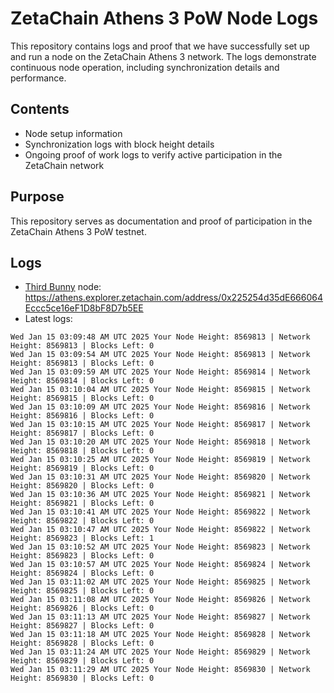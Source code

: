 # ZetaChain Athens 3 PoW Node Logs
This repository contains logs and proof that we have successfully set up and run a node on the ZetaChain Athens 3 network. The logs demonstrate continuous node operation, including synchronization details and performance.

## Contents
- Node setup information
- Synchronization logs with block height details
- Ongoing proof of work logs to verify active participation in the ZetaChain network

## Purpose
This repository serves as documentation and proof of participation in the ZetaChain Athens 3 PoW testnet.

## Logs

- [Third Bunny](https://thirdbunny.xyz/) node: https://athens.explorer.zetachain.com/address/0x225254d35dE666064Eccc5ce16eF1D8bF8D7b5EE
- Latest logs:
```
Wed Jan 15 03:09:48 AM UTC 2025 Your Node Height: 8569813 | Network Height: 8569813 | Blocks Left: 0
Wed Jan 15 03:09:54 AM UTC 2025 Your Node Height: 8569813 | Network Height: 8569813 | Blocks Left: 0
Wed Jan 15 03:09:59 AM UTC 2025 Your Node Height: 8569814 | Network Height: 8569814 | Blocks Left: 0
Wed Jan 15 03:10:04 AM UTC 2025 Your Node Height: 8569815 | Network Height: 8569815 | Blocks Left: 0
Wed Jan 15 03:10:09 AM UTC 2025 Your Node Height: 8569816 | Network Height: 8569816 | Blocks Left: 0
Wed Jan 15 03:10:15 AM UTC 2025 Your Node Height: 8569817 | Network Height: 8569817 | Blocks Left: 0
Wed Jan 15 03:10:20 AM UTC 2025 Your Node Height: 8569818 | Network Height: 8569818 | Blocks Left: 0
Wed Jan 15 03:10:25 AM UTC 2025 Your Node Height: 8569819 | Network Height: 8569819 | Blocks Left: 0
Wed Jan 15 03:10:31 AM UTC 2025 Your Node Height: 8569820 | Network Height: 8569820 | Blocks Left: 0
Wed Jan 15 03:10:36 AM UTC 2025 Your Node Height: 8569821 | Network Height: 8569821 | Blocks Left: 0
Wed Jan 15 03:10:41 AM UTC 2025 Your Node Height: 8569822 | Network Height: 8569822 | Blocks Left: 0
Wed Jan 15 03:10:47 AM UTC 2025 Your Node Height: 8569822 | Network Height: 8569823 | Blocks Left: 1
Wed Jan 15 03:10:52 AM UTC 2025 Your Node Height: 8569823 | Network Height: 8569823 | Blocks Left: 0
Wed Jan 15 03:10:57 AM UTC 2025 Your Node Height: 8569824 | Network Height: 8569824 | Blocks Left: 0
Wed Jan 15 03:11:02 AM UTC 2025 Your Node Height: 8569825 | Network Height: 8569825 | Blocks Left: 0
Wed Jan 15 03:11:08 AM UTC 2025 Your Node Height: 8569826 | Network Height: 8569826 | Blocks Left: 0
Wed Jan 15 03:11:13 AM UTC 2025 Your Node Height: 8569827 | Network Height: 8569827 | Blocks Left: 0
Wed Jan 15 03:11:18 AM UTC 2025 Your Node Height: 8569828 | Network Height: 8569828 | Blocks Left: 0
Wed Jan 15 03:11:24 AM UTC 2025 Your Node Height: 8569829 | Network Height: 8569829 | Blocks Left: 0
Wed Jan 15 03:11:29 AM UTC 2025 Your Node Height: 8569830 | Network Height: 8569830 | Blocks Left: 0
```
